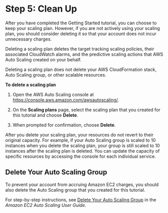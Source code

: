 # Step 5: Clean Up<a name="gs-delete-scaling-plan"></a>

After you have completed the Getting Started tutorial, you can choose to keep your scaling plan\. However, if you are not actively using your scaling plan, you should consider deleting it so that your account does not incur unnecessary charges\. 

Deleting a scaling plan deletes the target tracking scaling policies, their associated CloudWatch alarms, and the predictive scaling actions that AWS Auto Scaling created on your behalf\. 

Deleting a scaling plan does not delete your AWS CloudFormation stack, Auto Scaling group, or other scalable resources\. 

**To delete a scaling plan**

1. Open the AWS Auto Scaling console at [https://console\.aws\.amazon\.com/awsautoscaling/](https://console.aws.amazon.com/awsautoscaling/)\.

1. On the **Scaling plans** page, select the scaling plan that you created for this tutorial and choose **Delete**\.

1. When prompted for confirmation, choose **Delete**\.

After you delete your scaling plan, your resources do not revert to their original capacity\. For example, if your Auto Scaling group is scaled to 10 instances when you delete the scaling plan, your group is still scaled to 10 instances after the scaling plan is deleted\. You can update the capacity of specific resources by accessing the console for each individual service\.

## Delete Your Auto Scaling Group<a name="gs-delete-asg"></a>

To prevent your account from accruing Amazon EC2 charges, you should also delete the Auto Scaling group that you created for this tutorial\.

For step\-by\-step instructions, see [Delete Your Auto Scaling Group](https://docs.aws.amazon.com/autoscaling/ec2/userguide/as-process-shutdown.html#as-shutdown-lbs-delete-asg-cli) in the *Amazon EC2 Auto Scaling User Guide*\.